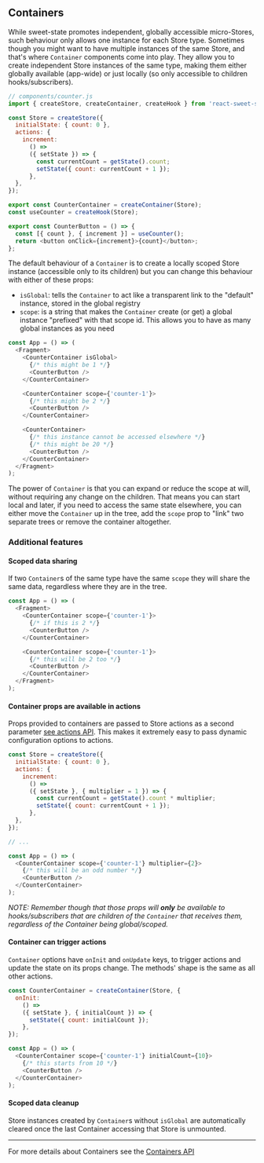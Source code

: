 ## Containers

While sweet-state promotes independent, globally accessible micro-Stores, such behaviour only allows one instance for each Store type. Sometimes though you might want to have multiple instances of the same Store, and that's where `Container` components come into play. They allow you to create independent Store instances of the same type, making them either globally available (app-wide) or just locally (so only accessible to children hooks/subscribers).

```js
// components/counter.js
import { createStore, createContainer, createHook } from 'react-sweet-state';

const Store = createStore({
  initialState: { count: 0 },
  actions: {
    increment:
      () =>
      ({ setState }) => {
        const currentCount = getState().count;
        setState({ count: currentCount + 1 });
      },
  },
});

export const CounterContainer = createContainer(Store);
const useCounter = createHook(Store);

export const CounterButton = () => {
  const [{ count }, { increment }] = useCounter();
  return <button onClick={increment}>{count}</button>;
};
```

The default behaviour of a `Container` is to create a locally scoped Store instance (accessible only to its children) but you can change this behaviour with either of these props:

- `isGlobal`: tells the `Container` to act like a transparent link to the "default" instance, stored in the global registry
- `scope`: is a string that makes the `Container` create (or get) a global instance "prefixed" with that scope id. This allows you to have as many global instances as you need

```js
const App = () => (
  <Fragment>
    <CounterContainer isGlobal>
      {/* this might be 1 */}
      <CounterButton />
    </CounterContainer>

    <CounterContainer scope={'counter-1'}>
      {/* this might be 2 */}
      <CounterButton />
    </CounterContainer>

    <CounterContainer>
      {/* this instance cannot be accessed elsewhere */}
      {/* this might be 20 */}
      <CounterButton />
    </CounterContainer>
  </Fragment>
);
```

The power of `Container` is that you can expand or reduce the scope at will, without requiring any change on the children. That means you can start local and later, if you need to access the same state elsewhere, you can either move the `Container` up in the tree, add the `scope` prop to "link" two separate trees or remove the container altogether.

### Additional features

#### Scoped data sharing

If two `Container`s of the same type have the same `scope` they will share the same data, regardless where they are in the tree.

```js
const App = () => (
  <Fragment>
    <CounterContainer scope={'counter-1'}>
      {/* if this is 2 */}
      <CounterButton />
    </CounterContainer>

    <CounterContainer scope={'counter-1'}>
      {/* this will be 2 too */}
      <CounterButton />
    </CounterContainer>
  </Fragment>
);
```

#### Container props are available in actions

Props provided to containers are passed to Store actions as a second parameter [see actions API](../api/actions.md). This makes it extremely easy to pass dynamic configuration options to actions.

```js
const Store = createStore({
  initialState: { count: 0 },
  actions: {
    increment:
      () =>
      ({ setState }, { multiplier = 1 }) => {
        const currentCount = getState().count * multiplier;
        setState({ count: currentCount + 1 });
      },
  },
});

// ...

const App = () => (
  <CounterContainer scope={'counter-1'} multiplier={2}>
    {/* this will be an odd number */}
    <CounterButton />
  </CounterContainer>
);
```

_NOTE: Remember though that those props will **only** be available to hooks/subscribers that are children of the `Container` that receives them, regardless of the Container being global/scoped._

#### Container can trigger actions

`Container` options have `onInit` and `onUpdate` keys, to trigger actions and update the state on its props change. The methods' shape is the same as all other actions.

```js
const CounterContainer = createContainer(Store, {
  onInit:
    () =>
    ({ setState }, { initialCount }) => {
      setState({ count: initialCount });
    },
});

const App = () => (
  <CounterContainer scope={'counter-1'} initialCount={10}>
    {/* this starts from 10 */}
    <CounterButton />
  </CounterContainer>
);
```

#### Scoped data cleanup

Store instances created by `Container`s without `isGlobal` are automatically cleared once the last Container accessing that Store is unmounted.

---

For more details about Containers see the [Containers API](../api/container.md)

